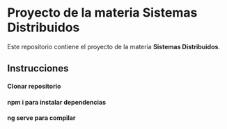 # Proyecto de la materia Sistemas Distribuidos

Este repositorio contiene el proyecto de la materia **Sistemas Distribuidos**.

## Instrucciones
#### Clonar repositorio 
#### **npm i** para instalar dependencias 
#### **ng serve** para compilar

